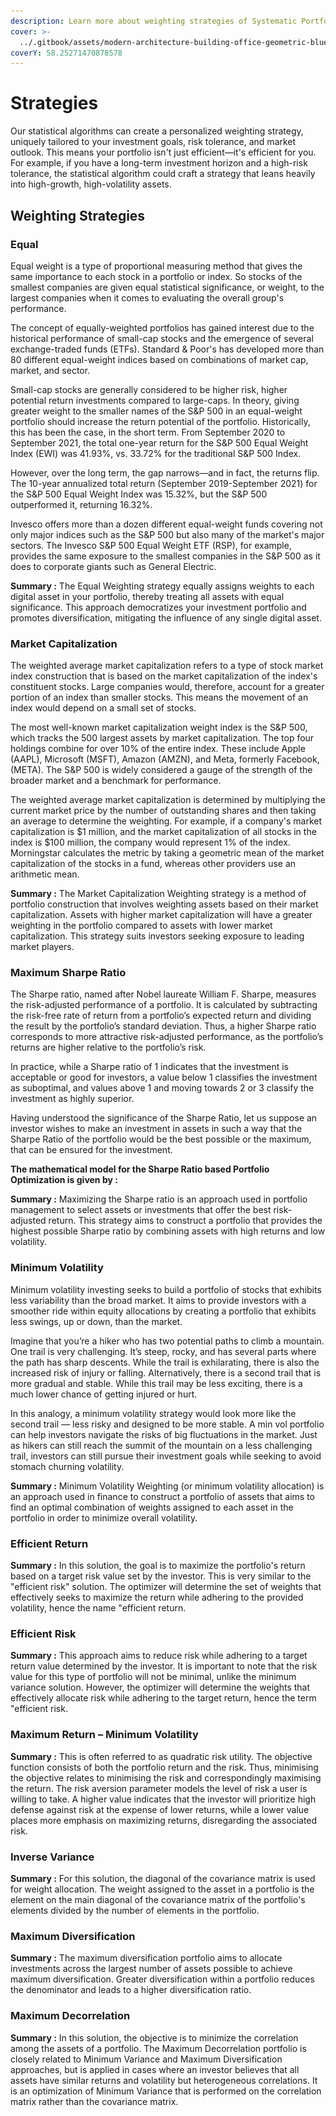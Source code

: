 ```yaml
---
description: Learn more about weighting strategies of Systematic Portfolio Management
cover: >-
  ../.gitbook/assets/modern-architecture-building-office-geometric-blue-2560x1440-6640.jpeg
coverY: 58.25271470878578
---
```


# Strategies

Our statistical algorithms can create a personalized weighting strategy, uniquely tailored to your investment goals, risk tolerance, and market outlook. This means your portfolio isn't just efficient—it's efficient for you. For example, if you have a long-term investment horizon and a high-risk tolerance, the statistical algorithm could craft a strategy that leans heavily into high-growth, high-volatility assets.

## Weighting Strategies

### **Equal**&#x20;

Equal weight is a type of proportional measuring method that gives the same importance to each stock in a portfolio or index. So stocks of the smallest companies are given equal statistical significance, or weight, to the largest companies when it comes to evaluating the overall group's performance.

The concept of equally-weighted portfolios has gained interest due to the historical performance of small-cap stocks and the emergence of several exchange-traded funds (ETFs). Standard & Poor's has developed more than 80 different equal-weight indices based on combinations of market cap, market, and sector.

Small-cap stocks are generally considered to be higher risk, higher potential return investments compared to large-caps. In theory, giving greater weight to the smaller names of the S\&P 500 in an equal-weight portfolio should increase the return potential of the portfolio. Historically, this has been the case, in the short term. From September 2020 to September 2021, the total one-year return for the S\&P 500 Equal Weight Index (EWI) was 41.93%, vs. 33.72% for the traditional S\&P 500 Index.

However, over the long term, the gap narrows—and in fact, the returns flip. The 10-year annualized total return (September 2019-September 2021) for the S\&P 500 Equal Weight Index was 15.32%, but the S\&P 500 outperformed it, returning 16.32%.

Invesco offers more than a dozen different equal-weight funds covering not only major indices such as the S\&P 500 but also many of the market's major sectors. The Invesco S\&P 500 Equal Weight ETF (RSP), for example, provides the same exposure to the smallest companies in the S\&P 500 as it does to corporate giants such as General Electric.



**Summary :** The Equal Weighting strategy equally assigns weights to each digital asset in your portfolio, thereby treating all assets with equal significance. This approach democratizes your investment portfolio and promotes diversification, mitigating the influence of any single digital asset.

### **Market Capitalization**&#x20;

The weighted average market capitalization refers to a type of stock market index construction that is based on the market capitalization of the index's constituent stocks. Large companies would, therefore, account for a greater portion of an index than smaller stocks. This means the movement of an index would depend on a small set of stocks.

The most well-known market capitalization weight index is the S\&P 500, which tracks the 500 largest assets by market capitalization. The top four holdings combine for over 10% of the entire index. These include Apple (AAPL), Microsoft (MSFT), Amazon (AMZN), and Meta, formerly Facebook, (META). The S\&P 500 is widely considered a gauge of the strength of the broader market and a benchmark for performance.

The weighted average market capitalization is determined by multiplying the current market price by the number of outstanding shares and then taking an average to determine the weighting. For example, if a company's market capitalization is $1 million, and the market capitalization of all stocks in the index is $100 million, the company would represent 1% of the index. Morningstar calculates the metric by taking a geometric mean of the market capitalization of the stocks in a fund, whereas other providers use an arithmetic mean.



**Summary :** The Market Capitalization Weighting strategy is a method of portfolio construction that involves weighting assets based on their market capitalization. Assets with higher market capitalization will have a greater weighting in the portfolio compared to assets with lower market capitalization. This strategy suits investors seeking exposure to leading market players.

### **Maximum Sharpe Ratio**&#x20;

The Sharpe ratio, named after Nobel laureate William F. Sharpe, measures the risk-adjusted performance of a portfolio. It is calculated by subtracting the risk-free rate of return from a portfolio’s expected return and dividing the result by the portfolio’s standard deviation. Thus, a higher Sharpe ratio corresponds to more attractive risk-adjusted performance, as the portfolio’s returns are higher relative to the portfolio’s risk.

In practice, while a Sharpe ratio of 1 indicates that the investment is acceptable or good for investors, a value below 1 classifies the investment as suboptimal, and values above 1 and moving towards 2 or 3 classify the investment as highly superior.

Having understood the significance of the Sharpe Ratio, let us suppose an investor wishes to make an investment in assets in such a way that the Sharpe Ratio of the portfolio would be the best possible or the maximum, that can be ensured for the investment.

**The mathematical model for the Sharpe Ratio based Portfolio Optimization is given by :**&#x20;



**Summary :** Maximizing the Sharpe ratio is an approach used in portfolio management to select assets or investments that offer the best risk-adjusted return. This strategy aims to construct a portfolio that provides the highest possible Sharpe ratio by combining assets with high returns and low volatility.

### **Minimum Volatility**&#x20;

Minimum volatility investing seeks to build a portfolio of stocks that exhibits less variability than the broad market. It aims to provide investors with a smoother ride within equity allocations by creating a portfolio that exhibits less swings, up or down, than the market.

Imagine that you’re a hiker who has two potential paths to climb a mountain. One trail is very challenging. It’s steep, rocky, and has several parts where the path has sharp descents. While the trail is exhilarating, there is also the increased risk of injury or falling. Alternatively, there is a second trail that is more gradual and stable. While this trail may be less exciting, there is a much lower chance of getting injured or hurt.

In this analogy, a minimum volatility strategy would look more like the second trail — less risky and designed to be more stable. A min vol portfolio can help investors navigate the risks of big fluctuations in the market. Just as hikers can still reach the summit of the mountain on a less challenging trail, investors can still pursue their investment goals while seeking to avoid stomach churning volatility.



**Summary :** Minimum Volatility Weighting (or minimum volatility allocation) is an approach used in finance to construct a portfolio of assets that aims to find an optimal combination of weights assigned to each asset in the portfolio in order to minimize overall volatility.

### **Efficient Return**&#x20;



**Summary :** In this solution, the goal is to maximize the portfolio's return based on a target risk value set by the investor. This is very similar to the "efficient risk" solution. The optimizer will determine the set of weights that effectively seeks to maximize the return while adhering to the provided volatility, hence the name "efficient return.&#x20;

### **Efficient Risk**&#x20;



**Summary :** This approach aims to reduce risk while adhering to a target return value determined by the investor. It is important to note that the risk value for this type of portfolio will not be minimal, unlike the minimum variance solution. However, the optimizer will determine the weights that effectively allocate risk while adhering to the target return, hence the term "efficient risk.&#x20;

### **Maximum Return – Minimum Volatility**&#x20;



**Summary :** This is often referred to as quadratic risk utility. The objective function consists of both the portfolio return and the risk. Thus, minimising the objective relates to minimising the risk and correspondingly maximising the return. The risk aversion parameter models the level of risk a user is willing to take. A higher value indicates that the investor will prioritize high defense against risk at the expense of lower returns, while a lower value places more emphasis on maximizing returns, disregarding the associated risk.&#x20;

### **Inverse Variance**&#x20;



**Summary :** For this solution, the diagonal of the covariance matrix is used for weight allocation. The weight assigned to the asset in a portfolio is the element on the main diagonal of the covariance matrix of the portfolio's elements divided by the number of elements in the portfolio.&#x20;

### **Maximum Diversification**&#x20;



**Summary :** The maximum diversification portfolio aims to allocate investments across the largest number of assets possible to achieve maximum diversification. Greater diversification within a portfolio reduces the denominator and leads to a higher diversification ratio.&#x20;

### **Maximum Decorrelation**&#x20;



**Summary :** In this solution, the objective is to minimize the correlation among the assets of a portfolio. The Maximum Decorrelation portfolio is closely related to Minimum Variance and Maximum Diversification approaches, but is applied in cases where an investor believes that all assets have similar returns and volatility but heterogeneous correlations. It is an optimization of Minimum Variance that is performed on the correlation matrix rather than the covariance matrix.&#x20;

<figure><img src="../.gitbook/assets/Capture d’écran 2023-11-04 à 16.02.37.png" alt=""><figcaption></figcaption></figure>
